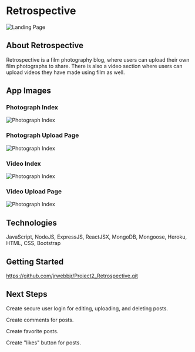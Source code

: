 # Retrospective

![Landing Page](https://i.imgur.com/huSp7a2.png)

## About Retrospective

Retrospective is a film photography blog, where users can upload their own film photographs to share. There is also a video section where users can upload videos they have made using film as well.  

## App Images

### Photograph Index  

![Photograph Index](https://i.imgur.com/wv8saEZ.png)

### Photograph Upload Page

![Photograph Index](https://i.imgur.com/BlyBgz3.png)

### Video Index

![Photograph Index](https://i.imgur.com/3czWev9.png)

### Video Upload Page

![Photograph Index](https://i.imgur.com/bl3elAP.png)

## Technologies

JavaScript, NodeJS, ExpressJS, ReactJSX, MongoDB, Mongoose, Heroku, HTML, CSS, Bootstrap

## Getting Started

<https://github.com/jrwebbjr/Project2_Retrospective.git>

## Next Steps

Create secure user login for editing, uploading, and deleting posts.  

Create comments for posts.  

Create favorite posts.  

Create "likes" button for posts.
